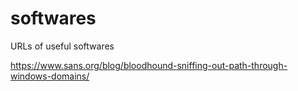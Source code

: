 # softwares
URLs of useful softwares

https://www.sans.org/blog/bloodhound-sniffing-out-path-through-windows-domains/
